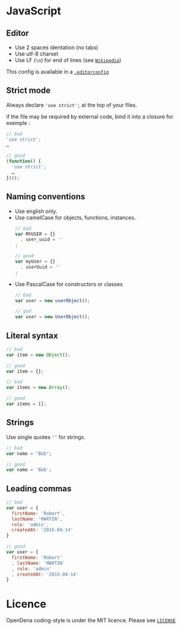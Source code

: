 # JavaScript

## Editor
- Use 2 spaces identation (no tabs)
- Use utf-8 charset
- Use LF (`\n`) for end of lines (see [`Wikipedia`](http://en.wikipedia.org/wiki/Newline))

This config is available in a [`.editorconfig`](.editorconfig)

## Strict mode
Always declare `'use strict';` at the top of your files.

if the file may be required by external code, bind it into a closure for exemple :
```javascript
// bad
'use strict';
…

// good
(function() {
  'use strict';
  …
})();
```

## Naming conventions
- Use english only.
- Use camelCase for objects, functions, instances.
  ```javascript
  // bad
  var MYUSER = {}
    , user_uuid = ''
  ;
  
  // good
  var myUser = {}
    , userUuid = ''
  ;
  ```
- Use PascalCase for constructors or classes
  ```javascript
  // bad
  var user = new userObject();
  
  // god
  var user = new UserObject();
  ```

## Literal syntax
```javascript
// bad
var item = new Object();

// good
var item = {};

// bad
var items = new Array();

// good
var items = [];
```

## Strings
Use single quotes `''` for strings.
```javascript
// bad
var name = "Bob";

// good
var name = 'Bob';
```

## Leading commas
```javascript
// bad
var user = {
  firstName: 'Robert',
  lastName: 'MARTIN',
  role: 'admin',
  createdAt: '2015-04-14'
}

// good
var user = {
  firstName: 'Robert'
  , lastName: 'MARTIN'
  , role: 'admin'
  , createdAt: '2015-04-14'
}
```

# Licence
OpenDena coding-style is under the MIT licence. Please see 
[`LICENSE`](LICENSE)
